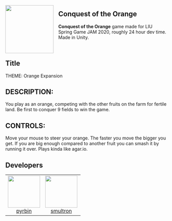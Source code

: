 <a href="#"><img id="#logo" align="left" src="https://via.placeholder.com/100" width="150" height="150" style="margin-right: 15px;"></a>

## Conquest of the Orange

**Conquest of the Orange** game made for LIU Spring Game JAM 2020, roughly 24 hour dev time. Made in Unity.

<br>

## Title

THEME: Orange Expansion

## DESCRIPTION:

You play as an orange, competing with the other fruits on the farm for fertile land. Be first to conquer 9 fields to win the game.

## CONTROLS:

Move your mouse to steer your orange. The faster you move the bigger you get. If you are big enough compared to another fruit you can smash it by running it over. Plays kinda like agar.io.

## Developers

<table>
  <tbody>
    <tr>
      <td align="center" valign="top">
        <a href="https://github.com/pyrbin">
            <img width="100" height="100" src="https://github.com/pyrbin.png?s=100">
            <br>
            pyrbin
        </a>
      </td>
      <td align="center" valign="top" style="padding-right:10px">
        <a href="https://github.com/smultronbusken">
            <img width="100" height="100" src="https://github.com/smultronbusken.png?s=100">
            <br>
            smultron
        </a>
      </td>
    </tr>
  </tbody>
</table>
